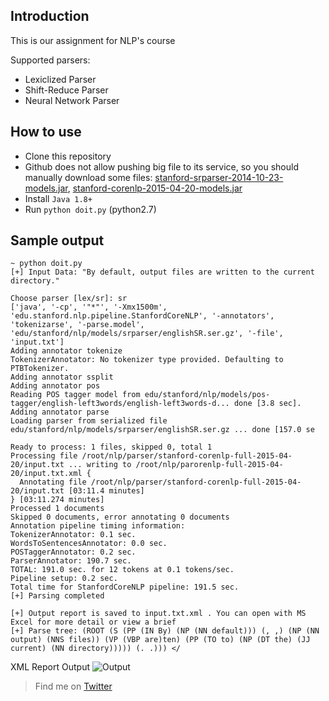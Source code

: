 ## Introduction
This is our assignment for NLP's course

Supported parsers:
* Lexiclized Parser
* Shift-Reduce Parser
* Neural Network Parser

## How to use
* Clone this repository
* Github does not allow pushing big file to its service, so you should manually download some files: [stanford-srparser-2014-10-23-models.jar](http://nlp.stanford.edu/software/stanford-srparser-2014-10-23-models.jar), [stanford-corenlp-2015-04-20-models.jar](http://nlp.stanford.edu/software/stanford-corenlp-2015-04-20-models.jar)
* Install `Java 1.8+`
* Run `python doit.py` (python2.7)

## Sample output

```
~ python doit.py
[+] Input Data: "By default, output files are written to the current directory."

Choose parser [lex/sr]: sr
['java', '-cp', '"*"', '-Xmx1500m', 'edu.stanford.nlp.pipeline.StanfordCoreNLP', '-annotators', 'tokenizarse', '-parse.model', 'edu/stanford/nlp/models/srparser/englishSR.ser.gz', '-file', 'input.txt']
Adding annotator tokenize
TokenizerAnnotator: No tokenizer type provided. Defaulting to PTBTokenizer.
Adding annotator ssplit
Adding annotator pos
Reading POS tagger model from edu/stanford/nlp/models/pos-tagger/english-left3words/english-left3words-d... done [3.8 sec].
Adding annotator parse
Loading parser from serialized file edu/stanford/nlp/models/srparser/englishSR.ser.gz ... done [157.0 se

Ready to process: 1 files, skipped 0, total 1
Processing file /root/nlp/parser/stanford-corenlp-full-2015-04-20/input.txt ... writing to /root/nlp/parorenlp-full-2015-04-20/input.txt.xml {
  Annotating file /root/nlp/parser/stanford-corenlp-full-2015-04-20/input.txt [03:11.4 minutes]
} [03:11.274 minutes]
Processed 1 documents
Skipped 0 documents, error annotating 0 documents
Annotation pipeline timing information:
TokenizerAnnotator: 0.1 sec.
WordsToSentencesAnnotator: 0.0 sec.
POSTaggerAnnotator: 0.2 sec.
ParserAnnotator: 190.7 sec.
TOTAL: 191.0 sec. for 12 tokens at 0.1 tokens/sec.
Pipeline setup: 0.2 sec.
Total time for StanfordCoreNLP pipeline: 191.5 sec.
[+] Parsing completed

[+] Output report is saved to input.txt.xml . You can open with MS Excel for more detail or view a brief
[+] Parse tree: (ROOT (S (PP (IN By) (NP (NN default))) (, ,) (NP (NN output) (NNS files)) (VP (VBP are)ten) (PP (TO to) (NP (DT the) (JJ current) (NN directory))))) (. .))) </
```


XML Report Output
![Output](http://i.imgur.com/6blLub9.jpg)

> Find me on [Twitter](https://twitter.com/tungpun_)
